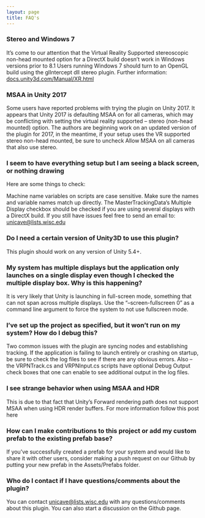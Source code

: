 ```yaml
---
layout: page
title: FAQ's
---
```


### Stereo and Windows 7

It’s come to our attention that the Virtual Reality Supported stereoscopic non-head mounted option for a DirectX build doesn’t work in Windows versions prior to 8.1 Users running Windows 7 should turn to an OpenGL build using the glIntercept dll stereo plugin.
Further information: [docs.unity3d.com/Manual/XR.html](https://docs.unity3d.com/Manual/XR.html)


### MSAA in Unity 2017

Some users have reported problems with trying the plugin on Unity 2017. It appears that Unity 2017 is defaulting MSAA on for all cameras, which may be conflicting with setting the virtual reality supported – stereo (non-head mounted) option. The authors are beginning work on an updated version of the plugin for 2017, in the meantime, if your setup uses the VR supported stereo non-head mounted, be sure to uncheck Allow MSAA on all cameras that also use stereo.


### I seem to have everything setup but I am seeing a black screen, or nothing drawing

Here are some things to check:

Machine name variables on scripts are case sensitive.  Make sure the names and variable names match up directly.
The MasterTrackingData’s Multiple Display checkbox should be checked if you are using several displays with a DirectX build.
If you still have issues feel free to send an email to:  unicave@lists.wisc.edu


### Do I need a certain version of Unity3D to use this plugin?

This plugin should work on any version of Unity 5.4+.


### My system has multiple displays but the application only launches on a single display even though I checked the multiple display box. Why is this happening?

It is very likely that Unity is launching in full-screen mode, something that can not span across multiple displays. Use the “–screen-fullscreen 0” as a command line argument to force the system to not use fullscreen mode.


### I’ve set up the project as specified, but it won’t run on my system? How do I debug this?

Two common issues with the plugin are syncing nodes and establishing tracking. If the application is failing to launch entirely or crashing on startup, be sure to check the log files to see if there are any obvious errors. Also – the VRPNTrack.cs and VRPNInput.cs scripts have optional Debug Output check boxes that one can enable to see additional output in the log files.


### I see strange behavior when using MSAA and HDR

This is due to that fact that Unity’s Forward rendering path does not support MSAA when using HDR render buffers. For more information follow this post here


### How can I make contributions to this project or add my custom prefab to the existing prefab base?

If you’ve successfully created a prefab for your system and would like to share it with other users, consider making a push request on our Github by putting your new prefab in the Assets/Prefabs folder.


### Who do I contact if I have questions/comments about the plugin?

You can contact unicave@lists.wisc.edu with any questions/comments about this plugin. You can also start a discussion on the Github page.